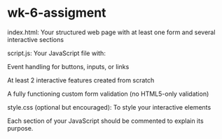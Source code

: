# wk-6-assigment
index.html: Your structured web page with at least one form and several interactive sections

script.js: Your JavaScript file with:

Event handling for buttons, inputs, or links

At least 2 interactive features created from scratch

A fully functioning custom form validation (no HTML5-only validation)

style.css (optional but encouraged): To style your interactive elements

Each section of your JavaScript should be commented to explain its purpose.
